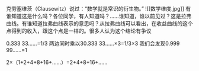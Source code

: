 克劳塞维茨（Clausewitz）说过：“数学就是常识的衍生物。”
![[数学维度.jpg]]
有谁知道这是什么吗？各位同学，有人知道吗？……谁知道，谁以前见过？这是拉弗曲线。有谁知道拉弗曲线表示的意思吗？从拉弗曲线可以看出，在收益曲线的这个点得到的收入，跟这个点是一样的。很多人认为这个结论有争议

0.333 33……=1/3
两边同时乘以30.333 33……×3=1/3×3
我们会发现0.999 99……=1

2×（1+2+4+8+16+……）=2+4+8+16+……


